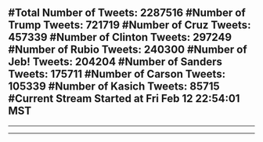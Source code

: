 #Total Number of Tweets: 2287516 
#Number of Trump Tweets: 721719
#Number of Cruz Tweets: 457339
#Number of Clinton Tweets: 297249
#Number of Rubio Tweets: 240300
#Number of Jeb! Tweets: 204204
#Number of Sanders Tweets: 175711
#Number of Carson Tweets: 105339
#Number of Kasich Tweets: 85715
#Current Stream Started at Fri Feb 12 22:54:01 MST
---
---
---
